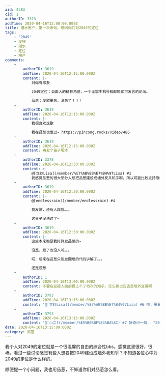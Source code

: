 ```yaml
---
aid: 4383
cid: 1
authorID: 3378
addTime: 2020-04-16T12:00:00.000Z
title: 潜水用户，第一次发帖，想问你们对2049的定位
tags:
    - '2049'
    - 发帖
    - 潜水
    - 定位
    - 用户
comments:
    -
        authorID: 3619
        addTime: 2020-04-16T12:15:00.000Z
        content: |-
            对你有印象

            2049定位：自由人的精神角落，一个无需手机号和邮箱即可发言的论坛。

            品葱：发歌要葱，没葱了！！！
    -
        authorID: 3619
        addTime: 2020-04-16T12:15:00.000Z
        content: |-
            我很喜欢这歌

            我在品葱也发过~ https://pincong.rocks/video/486
    -
        authorID: 3619
        addTime: 2020-04-16T12:15:00.000Z
        content: 再发个笛子版本
    -
        authorID: 3378
        addTime: 2020-04-16T12:30:00.000Z
        content: >-
            @[立紗Lisa](/member/%E7%AB%8B%E7%B4%97Lisa) #1
            我感觉品葱的很大部分人想把品葱建设成墙外反共知乎啊，所以可能比较支持限制发帖，哈哈。
    -
        authorID: 3619
        addTime: 2020-04-16T12:30:00.000Z
        content: |-
            @[endlessrain](/member/endlessrain) #4

            我发歌，还有人踩我。。。

            这日子没法过了~
    -
        authorID: 3619
        addTime: 2020-04-16T12:30:00.000Z
        content: |-
            这些本来都是我打算发品葱的~

            没葱，发了也没人听。。。

            哎，后来在品葱只能发翻墙的代码讲解了。。。

            还是没葱
    -
        authorID: 1
        addTime: 2020-04-16T13:00:00.000Z
        content: 不要在豆瓣人面前提上不了档次的知乎，怎么着也应该是墙外豆瓣啊
    -
        authorID: 3793
        addTime: 2020-04-16T13:15:00.000Z
        content: '@[立紗Lisa](/member/%E7%AB%8B%E7%B4%97Lisa) #6 哎，要是葱能转账就好，我那边一堆也用不了。'
    -
        authorID: 3793
        addTime: 2020-04-16T13:15:00.000Z
        content: '@[小二](/member/%E5%B0%8F%E4%BA%8C) #7 好奇问一句， "2049"这个数字有什么特殊含义吗？'
date: 2020-04-16T13:15:00.000Z
category: 问答
---
```


我个人对2049的定位就是一个很温馨的自由的综合性bbs。感觉这里很好，很棒。看过一些讨论感觉有些人想要把2049建设成墙外老知乎？不知道各位心中对2049的定位是什么样的。

顺便提一个小问题，我也用品葱，不知道你们对品葱怎么看。
